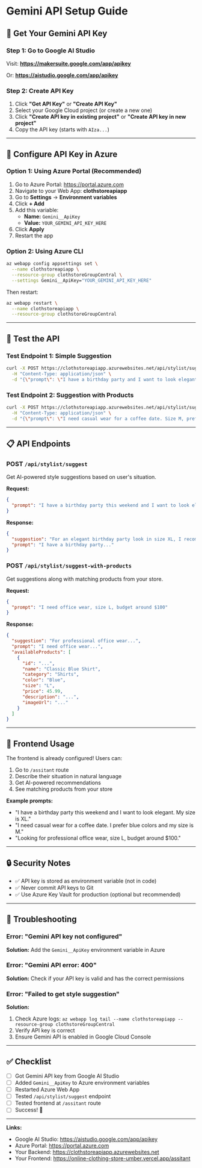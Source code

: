 # Gemini API Setup Guide

## 🎯 Get Your Gemini API Key

### Step 1: Go to Google AI Studio
Visit: **https://makersuite.google.com/app/apikey**

Or: **https://aistudio.google.com/app/apikey**

### Step 2: Create API Key
1. Click **"Get API Key"** or **"Create API Key"**
2. Select your Google Cloud project (or create a new one)
3. Click **"Create API key in existing project"** or **"Create API key in new project"**
4. Copy the API key (starts with `AIza...`)

---

## 🔧 Configure API Key in Azure

### Option 1: Using Azure Portal (Recommended)

1. Go to Azure Portal: https://portal.azure.com
2. Navigate to your Web App: **clothstoreapiapp**
3. Go to **Settings** → **Environment variables**
4. Click **+ Add**
5. Add this variable:
   - **Name:** `Gemini__ApiKey`
   - **Value:** `YOUR_GEMINI_API_KEY_HERE`
6. Click **Apply**
7. Restart the app

### Option 2: Using Azure CLI

```bash
az webapp config appsettings set \
  --name clothstoreapiapp \
  --resource-group clothstoreGroupCentral \
  --settings Gemini__ApiKey="YOUR_GEMINI_API_KEY_HERE"
```

Then restart:
```bash
az webapp restart \
  --name clothstoreapiapp \
  --resource-group clothstoreGroupCentral
```

---

## 🧪 Test the API

### Test Endpoint 1: Simple Suggestion
```bash
curl -X POST https://clothstoreapiapp.azurewebsites.net/api/stylist/suggest \
  -H "Content-Type: application/json" \
  -d "{\"prompt\": \"I have a birthday party and I want to look elegant. My size is XL.\"}"
```

### Test Endpoint 2: Suggestion with Products
```bash
curl -X POST https://clothstoreapiapp.azurewebsites.net/api/stylist/suggest-with-products \
  -H "Content-Type: application/json" \
  -d "{\"prompt\": \"I need casual wear for a coffee date. Size M, prefer blue colors.\"}"
```

---

## 📋 API Endpoints

### POST `/api/stylist/suggest`
Get AI-powered style suggestions based on user's situation.

**Request:**
```json
{
  "prompt": "I have a birthday party this weekend and I want to look elegant. My size is XL."
}
```

**Response:**
```json
{
  "suggestion": "For an elegant birthday party look in size XL, I recommend...",
  "prompt": "I have a birthday party..."
}
```

### POST `/api/stylist/suggest-with-products`
Get suggestions along with matching products from your store.

**Request:**
```json
{
  "prompt": "I need office wear, size L, budget around $100"
}
```

**Response:**
```json
{
  "suggestion": "For professional office wear...",
  "prompt": "I need office wear...",
  "availableProducts": [
    {
      "id": "...",
      "name": "Classic Blue Shirt",
      "category": "Shirts",
      "color": "Blue",
      "size": "L",
      "price": 45.99,
      "description": "...",
      "imageUrl": "..."
    }
  ]
}
```

---

## 🎨 Frontend Usage

The frontend is already configured! Users can:
1. Go to `/assitant` route
2. Describe their situation in natural language
3. Get AI-powered recommendations
4. See matching products from your store

**Example prompts:**
- "I have a birthday party this weekend and I want to look elegant. My size is XL."
- "I need casual wear for a coffee date. I prefer blue colors and my size is M."
- "Looking for professional office wear, size L, budget around $100."

---

## 🔒 Security Notes

- ✅ API key is stored as environment variable (not in code)
- ✅ Never commit API keys to Git
- ✅ Use Azure Key Vault for production (optional but recommended)

---

## 🐛 Troubleshooting

### Error: "Gemini API key not configured"
**Solution:** Add the `Gemini__ApiKey` environment variable in Azure

### Error: "Gemini API error: 400"
**Solution:** Check if your API key is valid and has the correct permissions

### Error: "Failed to get style suggestion"
**Solution:** 
1. Check Azure logs: `az webapp log tail --name clothstoreapiapp --resource-group clothstoreGroupCentral`
2. Verify API key is correct
3. Ensure Gemini API is enabled in Google Cloud Console

---

## ✅ Checklist

- [ ] Got Gemini API key from Google AI Studio
- [ ] Added `Gemini__ApiKey` to Azure environment variables
- [ ] Restarted Azure Web App
- [ ] Tested `/api/stylist/suggest` endpoint
- [ ] Tested frontend at `/assitant` route
- [ ] Success! 🎉

---

**Links:**
- Google AI Studio: https://aistudio.google.com/app/apikey
- Azure Portal: https://portal.azure.com
- Your Backend: https://clothstoreapiapp.azurewebsites.net
- Your Frontend: https://online-clothing-store-umber.vercel.app/assitant
